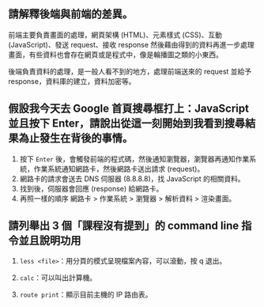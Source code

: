 ## 請解釋後端與前端的差異。

前端主要負責畫面的處理，網頁架構 (HTML)、元素樣式 (CSS)、互動 (JavaScript)、發送 request、接收 response 然後藉由得到的資料再進一步處理畫面，有些資料也會存在網頁或是程式中，像是輪播圖之類的小東西。

後端負責資料的處理，是一般人看不到的地方，處理前端送來的 request 並給予 response，資料庫的建立，資料加密等。

## 假設我今天去 Google 首頁搜尋框打上：JavaScript 並且按下 Enter，請說出從這一刻開始到我看到搜尋結果為止發生在背後的事情。

1. 按下 `Enter` 後，會觸發前端的程式碼，然後通知瀏覽器，瀏覽器再通知作業系統，作業系統通知網路卡，然後網路卡送出請求 (request)。
2. 網路卡的請求會送去 DNS 伺服器 (8.8.8.8)，找 JavaScript 的相關資料。
3. 找到後，伺服器會回應 (response) 給網路卡。
4. 再照一樣的順序 網路卡 > 作業系統 > 瀏覽器 > 解析資料 > 渲染畫面。

## 請列舉出 3 個「課程沒有提到」的 command line 指令並且說明功用

1. `less <file>`：用分頁的模式呈現檔案內容，可以滾動，按 q 退出。

2. `calc`：可以叫出計算機。

3. `route print`：顯示目前主機的 IP 路由表。